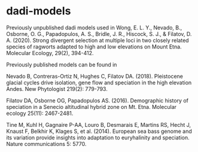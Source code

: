 # dadi-models
Previously unpublished dadi models used in Wong, E. L. Y., Nevado, B., Osborne, O. G., Papadopulos, A. S., Bridle, J. R., Hiscock, S. J., & Filatov, D. A. (2020). Strong divergent selection at multiple loci in two closely related species of ragworts adapted to high and low elevations on Mount Etna. Molecular Ecology, 29(2), 394-412.


Previously published models can be found in

Nevado B, Contreras-Ortiz N, Hughes C, Filatov DA. (2018). Pleistocene glacial cycles drive isolation, gene flow and speciation in the high elevation Andes. New Phytologist 219(2): 779-793.

Filatov DA, Osborne OG, Papadopulos AS. (2016). Demographic history of speciation in a Senecio altitudinal hybrid zone on Mt. Etna. Molecular ecology 25(11): 2467-2481.

Tine M, Kuhl H, Gagnaire P-AA, Louro B, Desmarais E, Martins RS, Hecht J, Knaust F, Belkhir K, Klages S, et al. (2014). European sea bass genome and its variation provide insights into adaptation to euryhalinity and speciation. Nature communications 5: 5770.
